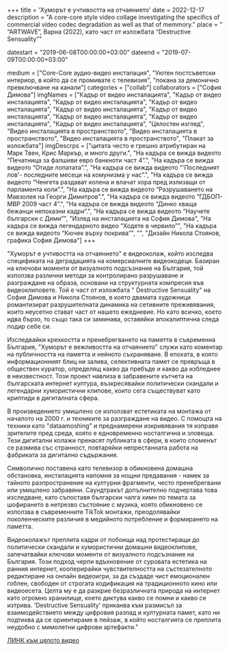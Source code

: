 +++
title = 'Хуморът е учтивостта на отчаянието'
date = 2022-12-17
description = "A core-core style video collage investigating the specifics of commercial video codec degradation as well as that of memmory."
place = " “ARTWAVE”, Варна (2022), като част от изложбата “Destructive Sensuality”"

datestart = "2019-06-08T00:00:00+03:00"
dateend = "2019-07-09T00:00:00+03:00"

medium = ["Core-Core аудио-видео инсталация", "Уютен постсъветски интериор, в който да се промивате с телевизия", "покана за демонично превключване на канали"]
categories = ["collab"]
collaborators = ["София Димова"]
imgNames = ["Кадър от видео инсталацията", "Кадър от видео инсталацията", "Кадър от видео инсталацията", "Кадър от видео инсталацията", "Кадър от видео инсталацията", "Кадър от видео инсталацията", "Кадър от видео инсталацията", "Кадър от видео инсталацията", "Кадър от видео инсталацията", "Цялостен изглед", "Видео инсталацията в пространството", "Видео инсталацията в пространството", "Видео инсталацията в пространството", "Плакат за изложбата"]
imgDescrps = ["цитата често е грешно атрибутиран на Марк Твен, Крис Маркър, и много други.", "На кадъра се вижда видеото “Печатница за фалшиви евро банкноти част 4”.", "На кадъра се вижда видеото “Отиде лопатата”.", "На кадъра се вижда видеото “'Последният лов'- последните месеци на комунизма у нас”.", "На кадъра се вижда видеото “Ченгета раздават колена и влачат хора пред излизащи от парламента коли”.", "На кадъра се вижда видеото “Разрушаването на Мавзолея на Георги Димитров”.", "На кадъра се вижда видеото “ГДБОП-МВР 2009 част 4”.", "На кадъра се вижда видеото “Динко хваща бежанци непоказни кадри”.", "На кадъра се вижда видеото “Научете български с Дими”", "Излед на инсталацията на София Димова", "На кадъра се вижда легендарното видео “Ходете в червило”", "На кадъра се вижда видеото “Кючек върху покрива”", "", "Дизайн Никола Стоянов, графика София Димова"]
+++

"Хуморът е учтивостта на отчаянието" е видеоколаж, който изследва спецификата на деградацията на комерсиалните видеокодеци. Базиран на ключови моменти от визуалното подсъзнание на България, той използва различни методи за контролирано разрушаване и разграждане на образа, основани на структурната компресия във видеоклиповете. Той е част от изложбата " Destructive Sensuality" на София Димова и Никола Стоянов, в която двамата художници романтизират разрушителната динамика на сетивните преживявания, които неусетно стават част от нашето ежедневие. Но като всичко, което идва бързо, то също така си заминава, оставяйки апокалиптична следа подир себе си.

Изследвайки крехкостта и пренебрегването на паметта в съвременна България, "Хуморът е вежливостта на отчаянието" служи като коментар на публичността на паметта и нейното съхраняване. В епохата, в която информационният блиц ни залива, селективната памет се превръща в обществен куратор, определящ какво да пребъде и какво да избледнее в неизвестност. Този проект навлиза в забравените кътчета на българската интернет култура, възкресявайки политически скандали и легендарни хумористични клипове, които сега съществуват като криптиди в дигиталната сфера.

В произведението умишлено се използват естетиката на монтажа от началото на 2000 г. и техниките за разграждане на видео. С помощта на техники като "dataamoshing" и преднамерени изкривявания тя изправя зрителите пред среда, която е едновременно носталгична и зловеща. Тези дигитални колажи пренасят публиката в сфери, в които споменът се размива със странност, повтаряйки непрестанната работа на фабриката за дигитално съдържание.

Символично поставена като телевизор в обикновена домашна обстановка, инсталацията напомня за нощни предавания - намек за тайното разпространение на културни фрагменти, често пренебрегвани или умишлено забравяни. Саундтракът допълнително подчертава това изследване, като съпоставя български чалга химн по темата за шофирането в нетрезво състояние с музика, която обикновено се използва в съвременните TikTok монтажи, преодолявайки поколенческите различия в медийното потребление и формирането на паметта. 

Видеоколажът преплита кадри от побоища над протестиращи до политически скандали и хумористични домашни видеоклипове, запечатвайки ключови моменти от визуалното подсъзнание на България. Този подход черпи вдъхновение от суровата естетика на ранния интернет, кооперирайки чувствителността на състезателното редактиране на онлайн видеоигри, за да създаде чист емоционален гоблен, свободен от строгата кодификация на традиционното кино или видеоесета. Целта му е да разкрие безразличната природа на интернет като огромно хранилище, което диктува какво се помни и какво се изтрива. 'Destructive Sensuality' приканва към размисъл за взаимодействието между цифровия разпад и културната памет, като ни подтиква да се ориентираме в пейзаж, в който носталгията се преплита неудобно с мимолетни цифрови артефакти."

[ЛИНК към цялото видео](https://youtu.be/hJ6enZi8O7w)